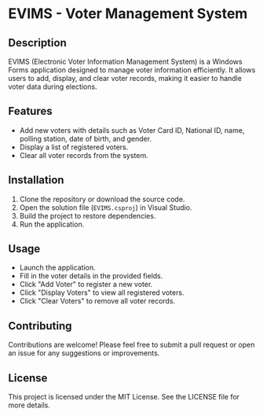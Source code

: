 # EVIMS - Voter Management System

## Description

EVIMS (Electronic Voter Information Management System) is a Windows Forms application designed to manage voter information efficiently. It allows users to add, display, and clear voter records, making it easier to handle voter data during elections.

## Features

- Add new voters with details such as Voter Card ID, National ID, name, polling station, date of birth, and gender.
- Display a list of registered voters.
- Clear all voter records from the system.

## Installation

1. Clone the repository or download the source code.
2. Open the solution file (`EVIMS.csproj`) in Visual Studio.
3. Build the project to restore dependencies.
4. Run the application.

## Usage

- Launch the application.
- Fill in the voter details in the provided fields.
- Click "Add Voter" to register a new voter.
- Click "Display Voters" to view all registered voters.
- Click "Clear Voters" to remove all voter records.

## Contributing

Contributions are welcome! Please feel free to submit a pull request or open an issue for any suggestions or improvements.

## License

This project is licensed under the MIT License. See the LICENSE file for more details.
